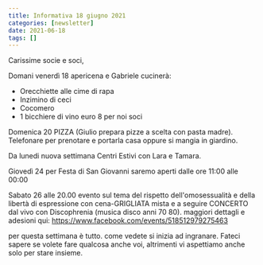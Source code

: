 ```yaml
---
title: Informativa 18 giugno 2021
categories: [newsletter]
date: 2021-06-18
tags: []
---
```


Carissime socie e soci,

Domani venerdì 18 apericena e Gabriele cucinerà:
- Orecchiette alle cime di rapa
- Inzimino di ceci
- Cocomero
- 1 bicchiere di vino
euro 8 per noi soci

Domenica 20 PIZZA (Giulio prepara pizze a scelta con pasta madre).
Telefonare per prenotare e portarla casa oppure si mangia in giardino.

Da lunedi nuova settimana Centri Estivi con Lara e Tamara.

Giovedì 24 per Festa di San Giovanni saremo aperti dalle ore 11:00 alle 00:00

Sabato 26 alle 20.00 evento sul tema del rispetto dell'omosessualità e della libertà di espressione con cena-GRIGLIATA mista e a seguire CONCERTO dal vivo con Discophrenia (musica disco anni 70 80). maggiori dettagli e adesioni qui: https://www.facebook.com/events/518512979275463

per questa settimana è tutto. come vedete si inizia ad ingranare.
Fateci sapere se volete fare qualcosa anche voi, altrimenti vi aspettiamo anche solo per stare insieme.
